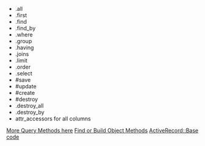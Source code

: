 - .all
- .first
- .find
- .find_by
- .where
- .group
- .having
- .joins
- .limit
- .order
- .select
- #save
- #update
- #create
- #destroy
- .destroy_all
- .destroy_by
- attr_accessors for all columns

[More Query Methods here](https://guides.rubyonrails.org/active_record_querying.html#retrieving-objects-from-the-database)
[Find or Build Object Methods](https://guides.rubyonrails.org/active_record_querying.html#find-or-build-a-new-object)
[ActiveRecord::Base code](https://github.com/rails/rails/blob/main/activerecord/lib/active_record/base.rb)